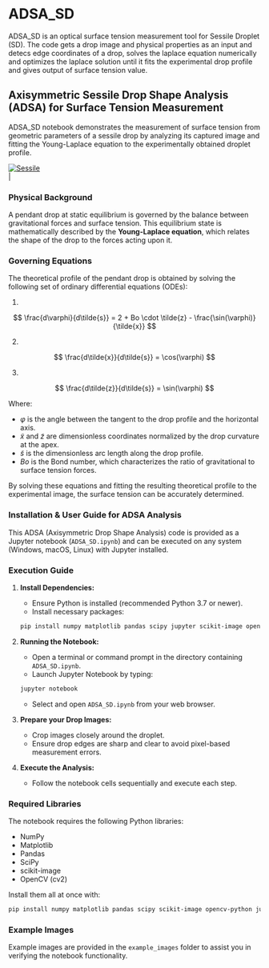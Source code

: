 # ADSA_SD
ADSA_SD is an optical surface tension measurement tool for Sessile Droplet (SD). The code gets a drop image and physical properties as an input and detecs edge coordinates of a drop, solves the laplace equation numerically and optimizes the laplace solution until it fits the experimental drop profile and gives output of surface tension value.

## Axisymmetric Sessile Drop Shape Analysis (ADSA) for Surface Tension Measurement

ADSA_SD notebook demonstrates the measurement of surface tension from geometric parameters of a sessile drop by analyzing its captured image and fitting the Young-Laplace equation to the experimentally obtained droplet profile.

<a href="https://ibb.co/d4bx5c0L"><img src="https://i.ibb.co/k23vSyg9/Sessile.png" alt="Sessile" border="0"></a><br />|

### Physical Background

A pendant drop at static equilibrium is governed by the balance between gravitational forces and surface tension. This equilibrium state is mathematically described by the **Young-Laplace equation**, which relates the shape of the drop to the forces acting upon it.

### Governing Equations

The theoretical profile of the pendant drop is obtained by solving the following set of ordinary differential equations (ODEs):

1.

$$
\frac{d\varphi}{d\tilde{s}} = 2 + Bo \cdot \tilde{z} - \frac{\sin(\varphi)}{\tilde{x}}
$$

2.

$$
\frac{d\tilde{x}}{d\tilde{s}} = \cos(\varphi)
$$

3.

$$
\frac{d\tilde{z}}{d\tilde{s}} = \sin(\varphi)
$$

Where:

- $\varphi$ is the angle between the tangent to the drop profile and the horizontal axis.
- $\tilde{x}$ and $\tilde{z}$ are dimensionless coordinates normalized by the drop curvature at the apex.
- $\tilde{s}$ is the dimensionless arc length along the drop profile.
- $Bo$ is the Bond number, which characterizes the ratio of gravitational to surface tension forces.

By solving these equations and fitting the resulting theoretical profile to the experimental image, the surface tension can be accurately determined.

### Installation & User Guide for ADSA Analysis

This ADSA (Axisymmetric Drop Shape Analysis) code is provided as a Jupyter notebook (`ADSA_SD.ipynb`) and can be executed on any system (Windows, macOS, Linux) with Jupyter installed.

### Execution Guide

1. **Install Dependencies:**
   - Ensure Python is installed (recommended Python 3.7 or newer).
   - Install necessary packages:
   ```bash
   pip install numpy matplotlib pandas scipy jupyter scikit-image opencv-python
   ```

2. **Running the Notebook:**
   - Open a terminal or command prompt in the directory containing `ADSA_SD.ipynb`.
   - Launch Jupyter Notebook by typing:
   ```bash
   jupyter notebook
   ```
   - Select and open `ADSA_SD.ipynb` from your web browser.

3. **Prepare your Drop Images:**
   - Crop images closely around the droplet.
   - Ensure drop edges are sharp and clear to avoid pixel-based measurement errors.

4. **Execute the Analysis:**
   - Follow the notebook cells sequentially and execute each step.

### Required Libraries

The notebook requires the following Python libraries:
- NumPy
- Matplotlib
- Pandas
- SciPy
- scikit-image
- OpenCV (cv2)

Install them all at once with:
```bash
pip install numpy matplotlib pandas scipy scikit-image opencv-python jupyter
```

### Example Images

Example images are provided in the `example_images` folder to assist you in verifying the notebook functionality.
